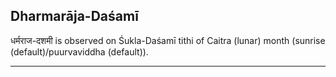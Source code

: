 ## Dharmarāja-Daśamī
धर्मराज-दशमी is observed on Śukla-Daśamī tithi of Caitra (lunar) month (sunrise (default)/puurvaviddha (default)).



---
